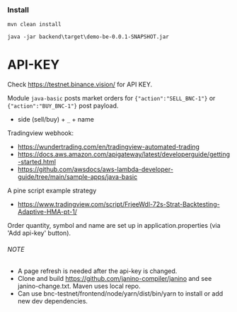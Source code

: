 
### Install
`mvn clean install`

`java -jar backend\target\demo-be-0.0.1-SNAPSHOT.jar`

API-KEY
=======

Check https://testnet.binance.vision/ for API KEY.

Module `java-basic` posts market orders for `{"action":"SELL_BNC-1"}` or `{"action":"BUY_BNC-1"}` post payload.
- side (sell/buy) + `_` + name

Tradingview webhook: 
- https://wundertrading.com/en/tradingview-automated-trading
- https://docs.aws.amazon.com/apigateway/latest/developerguide/getting-started.html
- https://github.com/awsdocs/aws-lambda-developer-guide/tree/main/sample-apps/java-basic

A pine script example strategy
- https://www.tradingview.com/script/FrjeeWdl-72s-Strat-Backtesting-Adaptive-HMA-pt-1/


Order quantity, symbol and name are set up in application.properties (via 'Add api-key' button).


###### NOTE
- A page refresh is needed after the api-key is changed.
- Clone and build https://github.com/janino-compiler/janino and see janino-change.txt. Maven uses local repo.  
- Can use bnc-testnet/frontend/node/yarn/dist/bin/yarn to install or add new dev dependencies.